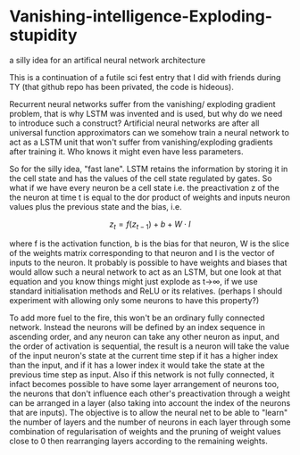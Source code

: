 # Vanishing-intelligence-Exploding-stupidity
a silly idea for an artifical neural network architecture

This is a continuation of a futile sci fest entry that I did with friends during TY (that github repo has been privated, the code is hideous).

Recurrent neural networks suffer from the vanishing/ exploding gradient problem, that is why LSTM was invented and is used, but why do we need to introduce such a construct? Artificial neural networks are after all universal function approximators can we somehow train a neural network to act as a LSTM unit that won't suffer from vanishing/exploding gradients after training it. Who knows it might even have less parameters.

So for the silly idea, "fast lane". LSTM retains the information by storing it in the cell state and has the values of the cell state regulated by gates. So what if we have every neuron be a cell state i.e. the preactivation z of the the neuron at time t is equal to the dor product of weights and inputs neuron values plus the previous state and the bias,
i.e. 
```math
z_t = f(z_{t-1}) + b + W \cdot I
```
where f is the activation function, b is the bias for that neuron, W is the slice of the weights matrix corresponding to that neuron and I is the vector of inputs to the neuron.
It probably is possible to have weights and biases that would allow such a neural network to act as an LSTM, but one look at that equation and you know things might just explode as t->∞, if we use standard initialisation methods and ReLU or its relatives. (perhaps I should experiment with allowing only some neurons to have this property?)

To add more fuel to the fire, this won't be an ordinary fully connected network. Instead the neurons will be defined by an index sequence in ascending order, and any neuron can take any other neuron as input, and the order of activation is sequential, the result is a neuron will take the value of the input neuron's state at the current time step if it has a higher index than the input, and if it has a lower index it would take the state at the previous time step as input. Also if this network is not fully connected, it infact becomes possible to have some layer arrangement of neurons too, the neurons that don't influence each other's preactivation through a weight can be arranged in a layer (also taking into account the index of the neurons that are inputs). The objective is to allow the neural net to be able to "learn" the number of layers and the number of neurons in each layer through some combination of regularisation of weights and the pruning of weight values close to 0 then rearranging layers according to the remaining weights.


